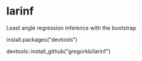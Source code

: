 # larinf
Least angle regression inference with the bootstrap

install.packages("devtools")

devtools::install_github("gregorkb/larinf")
